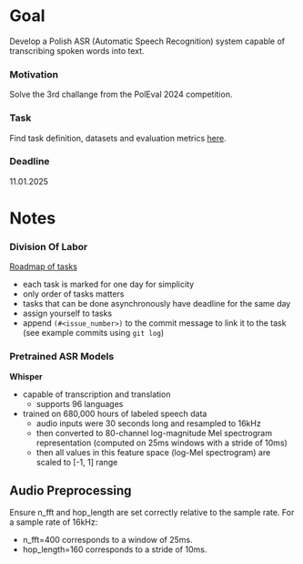 # Goal

Develop a Polish ASR (Automatic Speech Recognition) system capable of transcribing spoken words into text.

### Motivation

Solve the 3rd challange from the PolEval 2024 competition.

### Task

Find task definition, datasets and evaluation metrics [here](https://beta.poleval.pl/challenge/2024-asr-bigos).

### Deadline

11.01.2025

# Notes

### Division Of Labor

[Roadmap of tasks](https://github.com/users/wojciechmro/projects/2/views/4)

- each task is marked for one day for simplicity
- only order of tasks matters
- tasks that can be done asynchronously have deadline for the same day
- assign yourself to tasks
- append `(#<issue_number>)` to the commit message to link it to the task (see example commits using `git log`)

### Pretrained ASR Models

**Whisper**

- capable of transcription and translation
  - supports 96 languages
- trained on 680,000 hours of labeled speech data
  - audio inputs were 30 seconds long and resampled to 16kHz
  - then converted to 80-channel log-magnitude Mel spectrogram representation (computed on 25ms windows with a stride of 10ms)
  - then all values in this feature space (log-Mel spectrogram) are scaled to [-1, 1] range
 
## Audio Preprocessing

Ensure n_fft and hop_length are set correctly relative to the sample rate. For a sample rate of 16kHz:
  - n_fft=400 corresponds to a window of 25ms.
  - hop_length=160 corresponds to a stride of 10ms.
